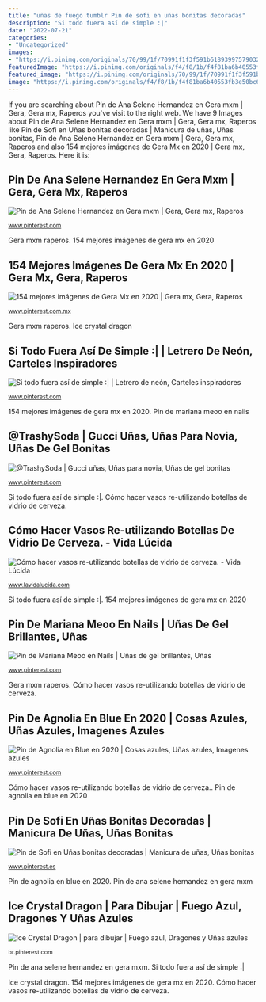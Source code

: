 ```yaml
---
title: "uñas de fuego tumblr Pin de sofi en uñas bonitas decoradas"
description: "Si todo fuera así de simple :|"
date: "2022-07-21"
categories:
- "Uncategorized"
images:
- "https://i.pinimg.com/originals/70/99/1f/70991f1f3f591b618939975790321a5d.jpg"
featuredImage: "https://i.pinimg.com/originals/f4/f8/1b/f4f81ba6b40553fb3e50bc65099d5519.jpg"
featured_image: "https://i.pinimg.com/originals/70/99/1f/70991f1f3f591b618939975790321a5d.jpg"
image: "https://i.pinimg.com/originals/f4/f8/1b/f4f81ba6b40553fb3e50bc65099d5519.jpg"
---
```


If you are searching about Pin de Ana Selene Hernandez en Gera mxm | Gera, Gera mx, Raperos you've visit to the right web. We have 9 Images about Pin de Ana Selene Hernandez en Gera mxm | Gera, Gera mx, Raperos like Pin de Sofi en Uñas bonitas decoradas | Manicura de uñas, Uñas bonitas, Pin de Ana Selene Hernandez en Gera mxm | Gera, Gera mx, Raperos and also 154 mejores imágenes de Gera Mx en 2020 | Gera mx, Gera, Raperos. Here it is:

## Pin De Ana Selene Hernandez En Gera Mxm | Gera, Gera Mx, Raperos

![Pin de Ana Selene Hernandez en Gera mxm | Gera, Gera mx, Raperos](https://i.pinimg.com/736x/83/04/05/830405a7ec50b27525a66473422d769f.jpg "154 mejores imágenes de gera mx en 2020")

<small>www.pinterest.com</small>

Gera mxm raperos. 154 mejores imágenes de gera mx en 2020

## 154 Mejores Imágenes De Gera Mx En 2020 | Gera Mx, Gera, Raperos

![154 mejores imágenes de Gera Mx en 2020 | Gera mx, Gera, Raperos](https://i.pinimg.com/236x/a2/9c/8f/a29c8fa87496f99e4ff92741d1cce5ec.jpg "Ice crystal dragon")

<small>www.pinterest.com.mx</small>

Gera mxm raperos. Ice crystal dragon

## Si Todo Fuera Así De Simple :| | Letrero De Neón, Carteles Inspiradores

![Si todo fuera así de simple :| | Letrero de neón, Carteles inspiradores](https://i.pinimg.com/originals/70/99/1f/70991f1f3f591b618939975790321a5d.jpg "Pin de agnolia en blue en 2020")

<small>www.pinterest.com</small>

154 mejores imágenes de gera mx en 2020. Pin de mariana meoo en nails

## @TrashySoda | Gucci Uñas, Uñas Para Novia, Uñas De Gel Bonitas

![@TrashySoda | Gucci uñas, Uñas para novia, Uñas de gel bonitas](https://i.pinimg.com/originals/f4/f8/1b/f4f81ba6b40553fb3e50bc65099d5519.jpg "Pin de agnolia en blue en 2020")

<small>www.pinterest.com</small>

Si todo fuera así de simple :|. Cómo hacer vasos re-utilizando botellas de vidrio de cerveza.

## Cómo Hacer Vasos Re-utilizando Botellas De Vidrio De Cerveza. - Vida Lúcida

![Cómo hacer vasos re-utilizando botellas de vidrio de cerveza. - Vida Lúcida](http://www.lavidalucida.com/wp-content/uploads/2012/08/Blog_2011_12_13_0103.jpg "154 mejores imágenes de gera mx en 2020")

<small>www.lavidalucida.com</small>

Si todo fuera así de simple :|. 154 mejores imágenes de gera mx en 2020

## Pin De Mariana Meoo En Nails | Uñas De Gel Brillantes, Uñas

![Pin de Mariana Meoo en Nails | Uñas de gel brillantes, Uñas](https://i.pinimg.com/736x/31/ec/85/31ec85181459d45e430a6b7f49ab3b5d.jpg "Gera mxm raperos")

<small>www.pinterest.com</small>

Gera mxm raperos. Cómo hacer vasos re-utilizando botellas de vidrio de cerveza.

## Pin De Agnolia En Blue En 2020 | Cosas Azules, Uñas Azules, Imagenes Azules

![Pin de Agnolia en Blue en 2020 | Cosas azules, Uñas azules, Imagenes azules](https://i.pinimg.com/originals/39/89/eb/3989eb50c7d359bc30b9f4b72d5ba146.jpg "Si todo fuera así de simple :|")

<small>www.pinterest.com</small>

Cómo hacer vasos re-utilizando botellas de vidrio de cerveza.. Pin de agnolia en blue en 2020

## Pin De Sofi En Uñas Bonitas Decoradas | Manicura De Uñas, Uñas Bonitas

![Pin de Sofi en Uñas bonitas decoradas | Manicura de uñas, Uñas bonitas](https://i.pinimg.com/originals/79/68/2b/79682bc6f114a0f2d42bcf7967117f12.jpg "Si todo fuera así de simple :|")

<small>www.pinterest.es</small>

Pin de agnolia en blue en 2020. Pin de ana selene hernandez en gera mxm

## Ice Crystal Dragon | Para Dibujar | Fuego Azul, Dragones Y Uñas Azules

![Ice Crystal Dragon | para dibujar | Fuego azul, Dragones y Uñas azules](https://i.pinimg.com/474x/83/6b/71/836b71c69a5bf898152fe085a160644a--dragon-pictures-ice-crystals.jpg "Pin de sofi en uñas bonitas decoradas")

<small>br.pinterest.com</small>

Pin de ana selene hernandez en gera mxm. Si todo fuera así de simple :|

Ice crystal dragon. 154 mejores imágenes de gera mx en 2020. Cómo hacer vasos re-utilizando botellas de vidrio de cerveza.
